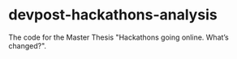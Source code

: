 # devpost-hackathons-analysis
The code for the Master Thesis "Hackathons going online. What’s changed?". 
